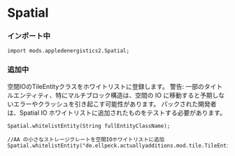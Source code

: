 # Spatial

### インポート中

```zenscript
import mods.appledenergistics2.Spatial;
```

### 追加中

空間IOのTileEntityクラスをホワイトリストに登録します。 警告: 一部のタイトルエンティティ、特にマルチブロック構造は、空間の IO に移動すると予期しないエラーやクラッシュを引き起こす可能性があります。 パックされた開発者は、Spatial IO ホワイトリストに追加されたものをテストする必要があります。

```zenscript
Spatial.whitelistEntity(String fullEntityClassName);

//AA の小さなストレージクレートを空間IOホワイトリストに追加
Spatial.whitelistEntity("de.ellpeck.actuallyadditions.mod.tile.TileEntityGiantChest");
```